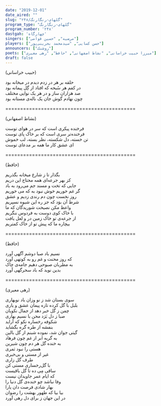 ```yaml
---
date: "2019-12-01"
date_aired: ""
slug: "گلهای-رنگارنگ/۲۴۸"
program_type: "گلهای-رنگارنگ"
program_number: '۲۴۸'
dastgah: 'چهارگاه'
singers: ["مرضیه", "حسین قوامی"]
players: ["حسن کسایی", "سیدمحمد بحرینی‌پور"]
announcers: ["روشنک"]
poets: ["میرزا حبیب خراسانی", "نشاط اصفهانی", "حافظ", "رهی معیری"]
draft: false
---
```


(حبیب خراسانی)  

حلقه بر هر در زدم دیدم در میخانه بود  
در کفم هر سُبحه که افتاد از گِل پیمانه بود  
صد هزاران ساز و در هر یک نوایی مختلف  
چون نهادم گوش جان یک ناله‌ی مستانه بود  

============================================  

(نشاط اصفهانی)  

فرخنده پیکری است که سر در هوای توست  
فرخنده‌تر سری است که بر خاک پای توست  
تن خسته، دل شکسته، نظر بسته، لب خموش  
ای عشق کار ما همه بر مدعای توست  

============================================  

(حافظ)  

بگذار تا ز شارع میخانه بگذریم  
کز بهر جرعه‌ای همه محتاج این دریم  
جایی که تخت و مسند جم می‌رود به باد  
گر غم خوریم خوش نبود به که می خوریم  
روز نخست چون دم رندی زدیم و عشق  
شرط آن بوَد که جز ره این شیوه نسپریم  
واعظ مکن نصیحت شوریدگان که ما  
با خاک کوی دوست به فردوس ننگریم  
از جرعه‌ی تو خاک زمین در و لعل یافت  
بیچاره ما که پیش تو از خاک کمتریم  

============================================  

(حافظ)  

نسیم باد صبا دوشم آگهی آورد  
که روز محنت و غم رو به کوتهی آورد  
به مطربان صبوحی دهیم جامه‌ی چاک  
بدین نوید که باد سحرگهی آورد  

============================================  

(رهی معیری)  

سوی بستان شد ز نو وزان باد نوبهاری  
بلبل با گل کرده تازه پیمان عشق و یاری  
چمن ز گل خبر دهد از جمال نکویان  
صبا ز دل بَرَد محن با نسیم بهاری  
شکوفه رخساره نکو که آراید  
بنفشه از طره گره بگشاید  
گیتی جوان شد، نموده شبنم از گل بالین  
به گریه ابر از غم چون فرهاد  
به خنده گل هر دم چون شیرین  
هستی را نبود ثمری  
غیر از مستی و بی‌خبری  
طرف گل زاری  
با گل‌رخساری مستی کن  
ساقی مِی ده تا گل باقیست  
كه ایام عمر جاویدان نیست  
وفا نباشد چو خنده‌ی گل دنیا را  
بهار شادی فرصت دان یارا  
بیا بیا که طهور بهشت را رضوان  
در این جهان ز برای دل رهی آورد  
